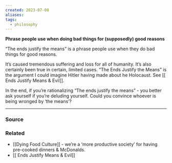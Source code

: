 ```yaml
---
created: 2023-07-08
aliases: 
tags:
  - philosophy
---
```

**Phrase people use when doing bad things for (supposedly) good reasons**

“The ends justify the means” is a phrase people use when they do bad things for good reasons.

It’s caused tremendous suffering and loss for all of humanity. It’s also certainly been true in certain, limited cases. “The Ends Justify the Means” is the argument I could imagine Hitler having made about he Holocaust. See [[ Ends Justify Means  & Evil]].

In the end, if you’re rationalizing “The ends justify the means” - you better ask yourself if you’re deluding yourself. Could you convince whoever is being wronged by ‘the means’?

---

### Source

### Related
- [[Dying Food Culture]] - we’re a ‘more productive society’ for having pre-cooked dinners & McDonalds.
- [[ Ends Justify Means  & Evil]]
